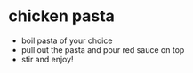 # chicken pasta

- boil pasta of your choice
- pull out the pasta and pour red sauce on top
- stir and enjoy!

